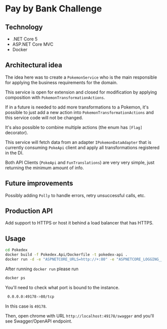 # Pay by Bank Challenge

## Technology

- .NET Core 5
- ASP.NET Core MVC
- Docker

## Architectural idea
The idea here was to create a `PokemonService` who is the main responsible for applying the business requirements for the domain.

This service is open for extension and closed for modification by applying composition with `PokemonTransformationActions`.

If in a future is needed to add more transformations to a Pokemon, it's possible to just add a new action into `PokemonTransformationActions` and this service code will not be changed.

It's also possible to combine multiple actions (the enum has `[Flag]` decorator).

This service will fetch data from an adapter `IPokemonDataAdapter` that is currently consuming `PokeApi` client and apply all transformations registered in the DI.

Both API Clients (`PokeApi` and `FunTranslations`) are very very simple, just returning the minimum amount of info.

## Future improvements
Possibly adding `Polly` to handle errors, retry unsuccessful calls, etc.

## Production API

Add support to HTTPS or host it behind a load balancer that has HTTPS.

## Usage

```bash
cd Pokedex
docker build -f Pokedex.Api/Dockerfile -t pokedex-api .
docker run -d -e "ASPNETCORE_URLS=http://+:80" -e "ASPNETCORE_LOGGING__CONSOLE__DISABLECOLORS=true" -e "ASPNETCORE_ENVIRONMENT=Development" -P -t pokedex-api
```

After running `docker run` please run
```bash
docker ps
```

You'll need to check what port is bound to the instance.
```bash
 0.0.0.0:49178->80/tcp
```

In this case is `49178`.

Then, open chrome with URL `http://localhost:49178/swagger` and you'll see Swagger/OpenAPI endpoint.